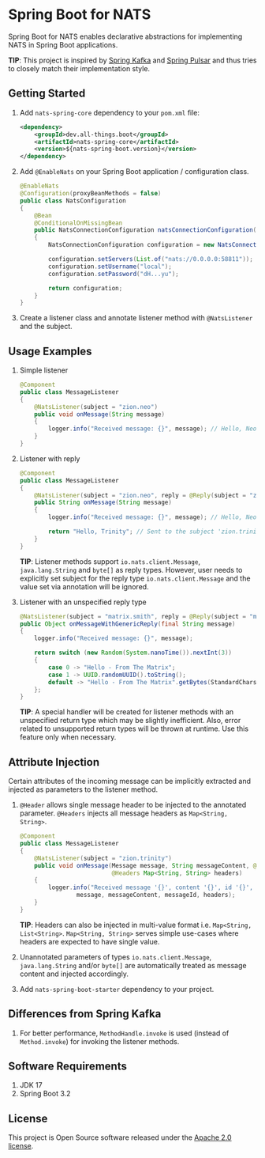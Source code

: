 # Spring Boot for NATS

Spring Boot for NATS enables declarative abstractions for implementing NATS in Spring Boot applications.

**TIP**: This project is inspired by [Spring Kafka](https://github.com/spring-projects/spring-kafka) and
[Spring Pulsar](https://github.com/spring-projects/spring-pulsar) and thus tries to closely match their implementation style.

## Getting Started

1. Add `nats-spring-core` dependency to your `pom.xml` file:

    ```xml
    <dependency>
	    <groupId>dev.all-things.boot</groupId>
	    <artifactId>nats-spring-core</artifactId>
	    <version>${nats-spring-boot.version}</version>
    </dependency>
    ```

2. Add `@EnableNats` on your Spring Boot application / configuration class.

    ```java
    @EnableNats
    @Configuration(proxyBeanMethods = false)
    public class NatsConfiguration
    {
        @Bean
        @ConditionalOnMissingBean
        public NatsConnectionConfiguration natsConnectionConfiguration()
        {
            NatsConnectionConfiguration configuration = new NatsConnectionConfiguration();
    
            configuration.setServers(List.of("nats://0.0.0.0:58811"));
            configuration.setUsername("local");
            configuration.setPassword("dH...yu");
    
            return configuration;
        }
    }
   ```

3. Create a listener class and annotate listener method with `@NatsListener` and the subject.

## Usage Examples

1. Simple listener

    ```java
    @Component
    public class MessageListener
    {
        @NatsListener(subject = "zion.neo")
        public void onMessage(String message)
        {
            logger.info("Received message: {}", message); // Hello, Neo
        }
    }
    ```
2. Listener with reply

    ```java
    @Component
    public class MessageListener
    {
        @NatsListener(subject = "zion.neo", reply = @Reply(subject = "zion.trinity"))
        public String onMessage(String message)
        {
            logger.info("Received message: {}", message); // Hello, Neo
   
            return "Hello, Trinity"; // Sent to the subject 'zion.trinity'
        }
    }
    ```
   **TIP**: Listener methods support `io.nats.client.Message`, `java.lang.String` and `byte[]` as reply types.
   However, user needs to explicitly set subject for the reply type `io.nats.client.Message` and the value
   set via annotation will be ignored.

3. Listener with an unspecified reply type

    ```java
    @NatsListener(subject = "matrix.smith", reply = @Reply(subject = "matrix"))
    public Object onMessageWithGenericReply(final String message)
    {
    	logger.info("Received message: {}", message);
    
    	return switch (new Random(System.nanoTime()).nextInt(3))
    	{
    		case 0 -> "Hello - From The Matrix";
    		case 1 -> UUID.randomUUID().toString();
    		default -> "Hello - From The Matrix".getBytes(StandardCharsets.UTF_8);
    	};
    }
    ```
   **TIP**: A special handler will be created for listener methods with an unspecified return type which may be slightly inefficient.
   Also, error related to unsupported return types will be thrown at runtime.
   Use this feature only when necessary.

## Attribute Injection

Certain attributes of the incoming message can be implicitly extracted and injected as parameters to the listener method.

1. `@Header` allows single message header to be injected to the annotated parameter.
   `@Headers` injects all message headers as `Map<String, String>`.

    ```java
    @Component
    public class MessageListener
    {
        @NatsListener(subject = "zion.trinity")
        public void onMessage(Message message, String messageContent, @Header("id") String messageId,
                              @Headers Map<String, String> headers)
        {
            logger.info("Received message '{}', content '{}', id '{}', headers '{}'",
                    message, messageContent, messageId, headers);
        }
    }
    ```
   **TIP**: Headers can also be injected in multi-value format i.e. `Map<String, List<String>`.
   `Map<String, String>` serves simple use-cases where headers are expected to have single value.

2. Unannotated parameters of types `io.nats.client.Message`, `java.lang.String` and/or `byte[]`
   are automatically treated as message content and injected accordingly.

4. Add `nats-spring-boot-starter` dependency to your project.

## Differences from Spring Kafka

1. For better performance, `MethodHandle.invoke` is used (instead of `Method.invoke`) for invoking the listener methods.

## Software Requirements

1. JDK 17
2. Spring Boot 3.2

## License

This project is Open Source software released under the [Apache 2.0 license](https://www.apache.org/licenses/LICENSE-2.0.html).
